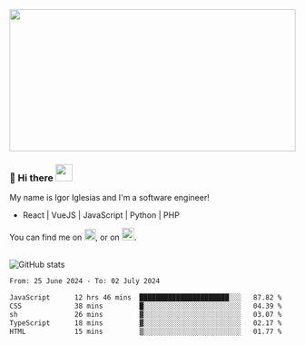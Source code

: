 <img src="https://c.tenor.com/KjVxfRrrncUAAAAd/matrix.gif" width="100%" height="250px">

### 🔭 Hi there <img src="https://raw.githubusercontent.com/MartinHeinz/MartinHeinz/master/wave.gif" width="30px">


My name is Igor Iglesias and I'm a software engineer!
<br>

<ul>
  <li> React | VueJS | JavaScript | Python | PHP </li>
</ul>
You can find me on <a href="https://twitter.com/IgorIglesias5"><img src="https://i.imgur.com/JLLlB5S.png" width="20px"></a>, or on <a href="https://www.linkedin.com/in/igor-iglesias-62478428/"><img src="https://i.imgur.com/PXyIkWx.png" width="22px"></a>.

<br>
<br>

![GitHub stats](https://github-readme-stats.vercel.app/api?username=igoiglesias&show_icons=true&count_private=true&theme=chartreuse-dark&hide_title=true)

<!--START_SECTION:waka-->

```txt
From: 25 June 2024 - To: 02 July 2024

JavaScript      12 hrs 46 mins  ██████████████████████░░░   87.82 %
CSS             38 mins         █░░░░░░░░░░░░░░░░░░░░░░░░   04.39 %
sh              26 mins         ▓░░░░░░░░░░░░░░░░░░░░░░░░   03.07 %
TypeScript      18 mins         ▓░░░░░░░░░░░░░░░░░░░░░░░░   02.17 %
HTML            15 mins         ▒░░░░░░░░░░░░░░░░░░░░░░░░   01.77 %
```

<!--END_SECTION:waka-->
